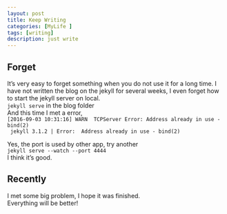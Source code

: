 ```yaml
---
layout: post
title: Keep Writing
categories: [MyLife ]
tags: [writing]
description: just write
---
```

## Forget
It’s very easy to forget something when you do not use it for a long time. I have not written the blog on the jekyll for several weeks, I even forget how to start the jekyll server on local.  
`jekyll serve` in the blog folder  
And this time I met a error,  
`[2016-09-03 10:31:16] WARN  TCPServer Error: Address already in use - bind(2)`  
` jekyll 3.1.2 | Error:  Address already in use - bind(2)`

Yes, the port is used by other app, try another  
`jekyll serve --watch --port 4444`  
I think it’s good.  

## Recently
I met some big problem, I hope it was finished.  
Everything will be better!